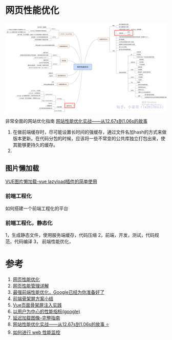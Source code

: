 # 网页性能优化
![img](./assets/load01.png)

非常全面的网站优化指南
[网站性能优化实战——从12.67s到1.06s的故事](https://juejin.im/post/5b6fa8c86fb9a0099910ac91)

1. 在做前端缓存时，尽可能设置长时间的强缓存，通过文件名加hash的方式来做版本更新。在代码分包的时候，应该将一些不常变的公共库独立打包出来，使其能够更持久的缓存。
2. 

## 图片懒加载
[VUE图片懒加载-vue lazyload插件的简单使用](https://www.cnblogs.com/xyyt/p/7650539.html)


### 前端工程化
如何搭建一个前端工程化的平台

### 前端工程化，静态化
1，生成静态文件，使用服务端缓存，代码压缩
2，前端，开发，测试，代码规范，代码编译
3， 前端性能优化，

# 参考
1. [网页性能优化](https://zhuanlan.zhihu.com/p/36030862)
2. [网页性能管理详解](http://www.ruanyifeng.com/blog/2015/09/web-page-performance-in-depth.html)
3. [最强前端性能优化，Google已经为你准备好了](https://zhuanlan.zhihu.com/p/67134654)
4. [前端骨架屏方案小结](https://segmentfault.com/a/1190000016689372)
5. [Vue页面骨架屏注入实践](https://segmentfault.com/a/1190000014832185)
6. [以用户为中心的性能指标(google)](https://developers.google.com/web/fundamentals/performance/user-centric-performance-metrics)
7. [延迟加载图像–完整指南](https://imagekit.io/blog/lazy-loading-images-complete-guide/)
8. [网站性能优化实战——从12.67s到1.06s的故事 :star:](https://juejin.im/post/5b6fa8c86fb9a0099910ac91)
9. [如何进行 web 性能监控](https://mp.weixin.qq.com/s/7ycHJtq81icA-BtY0WEzXw)

